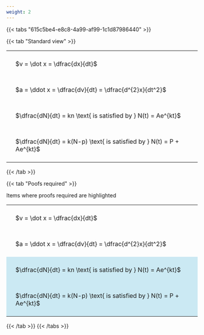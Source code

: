 ```yaml
---
weight: 2
---
```


{{< tabs "615c5be4-e8c8-4a99-af99-1c1d87986440" >}}

{{< tab "Standard view" >}}

<style type="text/css">
#T_998cd th.col_heading {
  text-align: left;
  font-size: 1em;
}
#T_998cd td {
  text-align: left;
  font-size: 1em;
  padding: 1.5em;
}
</style>
<table id="T_998cd">
  <thead>
  </thead>
  <tbody>
    <tr>
      <td id="T_998cd_row0_col0" class="data row0 col0" >$v = \dot x = \dfrac{dx}{dt}$</td>
    </tr>
    <tr>
      <td id="T_998cd_row1_col0" class="data row1 col0" >$a = \ddot x = \dfrac{dv}{dt} = \dfrac{d^{2}x}{dt^2}$</td>
    </tr>
    <tr>
      <td id="T_998cd_row2_col0" class="data row2 col0" >$\dfrac{dN}{dt} = kn \text{ is satisfied by } N(t) = Ae^{kt}$</td>
    </tr>
    <tr>
      <td id="T_998cd_row3_col0" class="data row3 col0" >$\dfrac{dN}{dt} = k(N-p) \text{ is satisfied by } N(t) = P + Ae^{kt}$</td>
    </tr>
  </tbody>
</table>
{{< /tab >}}

{{< tab "Poofs required" >}}

Items where proofs required are highlighted 
<br>
<style type="text/css">
#T_938e3 th.col_heading {
  text-align: left;
  font-size: 1em;
}
#T_938e3 td {
  text-align: left;
  font-size: 1em;
  padding: 1.5em;
}
#T_938e3_row0_col0, #T_938e3_row1_col0 {
  background-color: rgba(0,0,0,0);
}
#T_938e3_row2_col0, #T_938e3_row3_col0 {
  background-color: rgba(0,150,200, 0.2);
}
</style>
<table id="T_938e3">
  <thead>
  </thead>
  <tbody>
    <tr>
      <td id="T_938e3_row0_col0" class="data row0 col0" >$v = \dot x = \dfrac{dx}{dt}$</td>
    </tr>
    <tr>
      <td id="T_938e3_row1_col0" class="data row1 col0" >$a = \ddot x = \dfrac{dv}{dt} = \dfrac{d^{2}x}{dt^2}$</td>
    </tr>
    <tr>
      <td id="T_938e3_row2_col0" class="data row2 col0" >$\dfrac{dN}{dt} = kn \text{ is satisfied by } N(t) = Ae^{kt}$</td>
    </tr>
    <tr>
      <td id="T_938e3_row3_col0" class="data row3 col0" >$\dfrac{dN}{dt} = k(N-p) \text{ is satisfied by } N(t) = P + Ae^{kt}$</td>
    </tr>
  </tbody>
</table>
{{< /tab >}}
{{< /tabs >}}